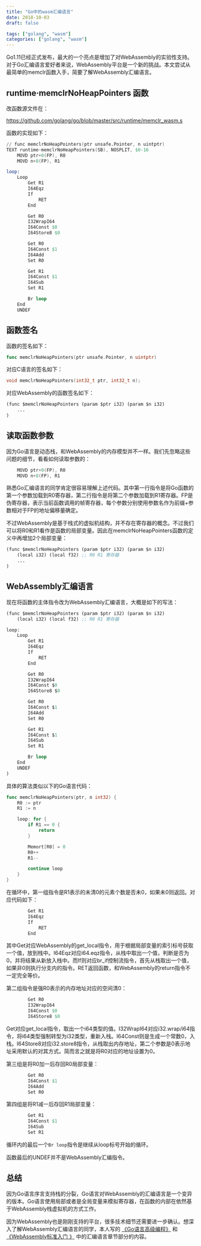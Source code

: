 ```yaml
---
title: "Go中的wasm汇编语言"
date: 2018-10-03
draft: false

tags: ["golang", "wasm"]
categories: ["golang", "wasm"]
---
```


Go1.11已经正式发布，最大的一个亮点是增加了对WebAssembly的实验性支持。对于Go汇编语言爱好者来说，WebAssembly平台是一个新的挑战。本文尝试从最简单的memclr函数入手，简要了解WebAssembly汇编语言。

<!--more-->

## runtime·memclrNoHeapPointers 函数

改函数源文件在：

https://github.com/golang/go/blob/master/src/runtime/memclr_wasm.s

函数的实现如下：

```s
// func memclrNoHeapPointers(ptr unsafe.Pointer, n uintptr)
TEXT runtime·memclrNoHeapPointers(SB), NOSPLIT, $0-16
	MOVD ptr+0(FP), R0
	MOVD n+8(FP), R1

loop:
	Loop
		Get R1
		I64Eqz
		If
			RET
		End

		Get R0
		I32WrapI64
		I64Const $0
		I64Store8 $0

		Get R0
		I64Const $1
		I64Add
		Set R0

		Get R1
		I64Const $1
		I64Sub
		Set R1

		Br loop
	End
	UNDEF
```

## 函数签名

函数的签名如下：

```go
func memclrNoHeapPointers(ptr unsafe.Pointer, n uintptr)
```

对应C语言的签名如下：

```c
void memclrNoHeapPointers(int32_t ptr, int32_t n);
```

对应WebAssembly的函数签名如下：

```lisp
(func $memclrNoHeapPointers (param $ptr i32) (param $n i32)
	...
)
```

## 读取函数参数

因为Go语言是动态栈，和WebAssembly的内存模型并不一样。我们先忽略这些问题的细节，看看如何读取参数的：

```s
	MOVD ptr+0(FP), R0
	MOVD n+8(FP), R1
```

熟悉Go汇编语言的同学肯定很容易理解上述代码。其中第一行指令是将Go函数的第一个参数加载到R0寄存器，第二行指令是将第二个参数加载到R1寄存器。FP是伪寄存器，表示当前函数调用的帧寄存器，每个参数分别使用参数名作为前缀+参数相对于FP的地址偏移量确定。

不过WebAssembly是基于栈式的虚拟机结构，并不存在寄存器的概念。不过我们可以将R0和R1看作是函数的局部变量。因此在memclrNoHeapPointers函数的定义中再增加2个局部变量：

```lisp
(func $memclrNoHeapPointers (param $ptr i32) (param $n i32)
	(local i32) (local f32) ;; R0 R1 寄存器
	...
)
```

## WebAssembly汇编语言

现在将函数的主体指令改为WebAssembly汇编语言，大概是如下的写法：

```lisp
(func $memclrNoHeapPointers (param $ptr i32) (param $n i32)
	(local i32) (local f32) ;; R0 R1 寄存器

loop:
	Loop
		Get R1
		I64Eqz
		If
			RET
		End

		Get R0
		I32WrapI64
		I64Const $0
		I64Store8 $0

		Get R0
		I64Const $1
		I64Add
		Set R0

		Get R1
		I64Const $1
		I64Sub
		Set R1

		Br loop
	End
	UNDEF
)
```

具体的算法类似以下的Go语言代码：

```go
func memclrNoHeapPointers(ptr, n int32) {
	R0 := ptr
	R1 := n

	loop: for {
		if R1 == 0 {
			return
		}

		Memort[R0] = 0
		R0++
		R1--

		continue loop
	}
}
```

在循环中，第一组指令是R1表示的未清0的元素个数是否未0，如果未0则返回。对应代码如下：

```s
		Get R1
		I64Eqz
		If
			RET
		End
```

其中Get对应WebAssembly的get_local指令，用于根据局部变量的索引标号获取一个值，放到栈中。I64Eqz对应i64.eqz指令，从栈中取出一个值，判断是否为0，并将结果从新放入栈中。而If则对应br_if控制流指令，首先从栈取出一个值，如果非0则执行分支内的指令。RET返回函数，和WebAssembly的return指令不一定完全等价。

第二组指令是强R0表示的内存地址对应的空间清0：

```s
		Get R0
		I32WrapI64
		I64Const $0
		I64Store8 $0
```

Get对应get_local指令，取出一个i64类型的值。I32WrapI64对应i32.wrap/i64指令，将i64类型强制转型为i32类型，重新入栈。I64Const则是生成一个常数0，入栈。I64Store8对应i32.store8指令，从栈取出内存地址，第二个参数是0表示地址采用默认的对其方式。简而言之就是将R0对应的地址设置为0。

第三组是将R0加一后存回R0局部变量：

```s
		Get R0
		I64Const $1
		I64Add
		Set R0
```

第四组是将R1减一后存回R1局部变量：

```s
		Get R1
		I64Const $1
		I64Sub
		Set R1
```

循环内的最后一个`Br loop`指令是继续从loop标号开始的循环。

函数最后的UNDEF并不是WebAssembly汇编指令。

## 总结

因为Go语言序言支持栈的分裂，Go语言对WebAssembly的汇编语言是一个变异的版本。Go语言使用局部或者是全局变量来模拟寄存器，在函数的内部在依然基于WebAssembly栈虚拟机的方式工作。

因为WebAssembly也是刚刚支持的平台，很多技术细节还需要进一步确认。想深入了解WebAssembly汇编语言的同学，本人写的 [《Go语言高级编程》](https://github.com/chai2010/advanced-go-programming-book) 和 [《WebAssembly标准入门
》](https://github.com/chai2010/awesome-wasm-zh/blob/master/webassembly-primer.md) 中的汇编语言章节部分的内容。

